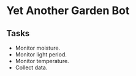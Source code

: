 # Yet Another Garden Bot

## Tasks
- Monitor moisture.
- Monitor light period.
- Monitor temperature.
- Collect data.
